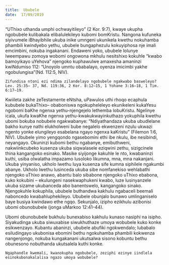 ```yaml
---
title:  Ububele
date:  17/09/2019
---
```


“UThixo uthanda umphi ochwayitileyo” (2 Kor. 9:7), kwaye ukupha ngobubele kulibakala elibalulekileyo kubomi bomKristu. Nangona kufuneka siyivumele iBhayibhile ukuba inike umngeni ukunikela kwethu nokuhamba phambili kwindyebo yethu, ububele bungaphezulu kokuyiphosa nje imali emcimbini, nokuba ingakanani.  Endaweni yoko, ububele lolunye lweempawu zomoya wobomi ongowona mkhulu nesitshixo kokuhle “kwabo bamoyikayo uYehova” njengoko kuphawulwe amaxesha amaninzi kwiNdumiso 112: “Unoyolo umntu obabalayo, oyenza imicimbi yakhe ngobulungisa”(Nd. 112:5, NIV).

`Zifundisa ntoni ezi ndima zilandelayo ngobubele ngakwabo basweleyo? Lev. 25:35– 37, Nd. 119:36, 2 Kor. 8:12–15, 1 Yohane 3:16–18, 1 Tim. 6:17–19.`

Kwiileta zakhe zeTestamente eNtsha, uPawulos uthi rhoqo ecaphula kububele bukaThixo– obaboniswa ngokupheleleyo ekunikeleni kukaYesu ngobomi baKhe ngenxa yethu-njengejelo lethemba lobuKristu. Ngelinye icala, ukufa kwaKhe ngenxa yethu-kwakukwayinkuthazo yokuphila kwethu ubomi bokuba nobubele ngakwabanye: “Ndiyathandaza ukuba ubudlelane bakho kunye nathi elukholweni bube negalelo ekwenzeni nzulu ukwazi ngento yonke elungileyo esabelana ngayo ngenxa kaKristu” (Filemon 1:6, NIV). Ububele yimo yengqondo ngasebomini ethi ibe nkulu, ibe nesibindi, neyangayo. Okuninzi kubomi bethu ngabanye, emibuthweni, nakwiinkcubeko kusenza ukuba siqwalasele eziqwini zethu, sizigcinele thina kangangoko esinako. Masike siyijonge kakuhle le nto, kwabaninzi kuthi, usiba olwalatha impazamo lusoloko likumna, mna, mna nakanjani.   Ukuba yinyaniso, ukholo lwethu luya kusenza sife kumna siphilele ngakumbi abanye. Ukholo lwethu lusinceda ukuba sibe nomfanekiso wehlabathi njengoko uThixo anawo, abantu balo sibabone njengoko uThixo ebabona, kuko kokubini – ekulungeni nasekwaphukeni kwabo, luze lusinyanzele ukuba sizame ukubanceda abo banentswelo, kangangoko sinako. Njengokuhle kokuphila, ububele buthandwa kakhulu ngabaceli beemali naboncedo kwabahluphekileyo. Ububele obunjalo bunawo umlinganiselo baye busiya kwindawo ethe ngqo. Sekunjalo, izipho ezikhulu azibonisi ubomi obunobubele (jonga uMarkoo 12:41–44).

Ubomi obunobubele bukhulu bunexabiso kakhulu kunaso nasiphi na isipho. Siyakudinga ukuba siwuxabise siwukhuthaze umoya wobubele kuko konke esikwenzayo. Kubantu abaninzi, ububele abufiki ngokwendalo; lubabalo esiludingayo ukubonisa ebomini bethu ngokuhamba phambili kokwenza nangenjongo, nokuba kungakanani ukutsalwa sisono kobuntu bethu obunesono nobuthanda ukutsalela kuthi konke.

`Ngaphandle kwemali, kwanokupha ngobubele, zeziphi ezinye iindlela esinokubonakalalisa ngazo umoya wobubele?`